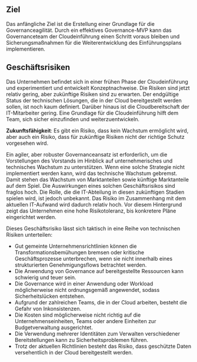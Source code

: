 <!-- TEMPLATE FILE - DO NOT ADD METADATA -->

## <a name="objective"></a>Ziel

Das anfängliche Ziel ist die Erstellung einer Grundlage für die Governanceagilität. Durch ein effektives Governance-MVP kann das Governanceteam der Cloudeinführung einen Schritt voraus bleiben und Sicherungsmaßnahmen für die Weiterentwicklung des Einführungsplans implementieren.

## <a name="business-risks"></a>Geschäftsrisiken

Das Unternehmen befindet sich in einer frühen Phase der Cloudeinführung und experimentiert und entwickelt Konzeptnachweise. Die Risiken sind jetzt relativ gering, aber zukünftige Risiken sind zu erwarten. Der endgültige Status der technischen Lösungen, die in der Cloud bereitgestellt werden sollen, ist noch kaum definiert. Darüber hinaus ist die Cloudbereitschaft der IT-Mitarbeiter gering. Eine Grundlage für die Cloudeinführung hilft dem Team, sich sicher einzufinden und weiterzuentwickeln.

**Zukunftsfähigkeit**: Es gibt ein Risiko, dass kein Wachstum ermöglicht wird, aber auch ein Risiko, dass für zukünftige Risiken nicht der richtige Schutz vorgesehen wird.

Ein agiler, aber robuster Governanceansatz ist erforderlich, um die Vorstellungen des Vorstands im Hinblick auf unternehmerisches und technisches Wachstum zu unterstützen. Wenn eine solche Strategie nicht implementiert werden kann, wird das technische Wachstum gebremst. Damit stehen das Wachstum von Marktanteilen sowie künftige Marktanteile auf dem Spiel. Die Auswirkungen eines solchen Geschäftsrisikos sind fraglos hoch. Die Rolle, die die IT-Abteilung in diesen zukünftigen Stadien spielen wird, ist jedoch unbekannt. Das Risiko im Zusammenhang mit dem aktuellen IT-Aufwand wird dadurch relativ hoch. Vor diesem Hintergrund zeigt das Unternehmen eine hohe Risikotoleranz, bis konkretere Pläne eingerichtet werden.

Dieses Geschäftsrisiko lässt sich taktisch in eine Reihe von technischen Risiken unterteilen:

- Gut gemeinte Unternehmensrichtlinien können die Transformationsbemühungen bremsen oder kritische Geschäftsprozesse unterbrechen, wenn sie nicht innerhalb eines strukturierten Genehmigungsflows betrachtet werden.
- Die Anwendung von Governance auf bereitgestellte Ressourcen kann schwierig und teuer sein.
- Die Governance wird in einer Anwendung oder Workload möglicherweise nicht ordnungsgemäß angewendet, sodass Sicherheitslücken entstehen.
- Aufgrund der zahlreichen Teams, die in der Cloud arbeiten, besteht die Gefahr von Inkonsistenzen.
- Die Kosten sind möglicherweise nicht richtig auf die Unternehmenseinheiten, Teams oder andere Einheiten zur Budgetverwaltung ausgerichtet.
- Die Verwendung mehrerer Identitäten zum Verwalten verschiedener Bereitstellungen kann zu Sicherheitsproblemen führen.
- Trotz der aktuellen Richtlinien besteht das Risiko, dass geschützte Daten versehentlich in der Cloud bereitgestellt werden.
